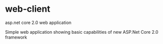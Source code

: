 # web-client
asp.net core 2.0 web application

Simple web application showing basic capabilities of new ASP.Net Core 2.0 framework
